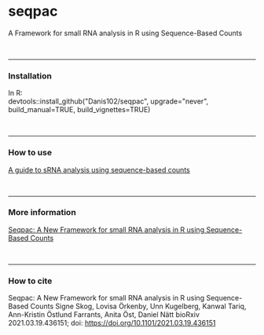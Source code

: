 # seqpac
A Framework for small RNA analysis in R using Sequence-Based Counts

<br>

---
### Installation
In R:<br>
devtools::install_github("Danis102/seqpac", upgrade="never", build_manual=TRUE, build_vignettes=TRUE)

<br>

---
### How to use 
[A guide to sRNA analysis using sequence-based counts](/vignette/seqpac_-_A_guide_to_sRNA_analysis_using_sequence-based_counts.md)

<br>

---
### More information
[Seqpac: A New Framework for small RNA analysis in R using Sequence-Based Counts](https://www.biorxiv.org/content/10.1101/2021.03.19.436151v1)

<br>

---
### How to cite
Seqpac: A New Framework for small RNA analysis in R using Sequence-Based Counts
Signe Skog, Lovisa Örkenby, Unn Kugelberg, Kanwal Tariq, Ann-Kristin Östlund Farrants, Anita Öst, Daniel Nätt
bioRxiv 2021.03.19.436151; doi: https://doi.org/10.1101/2021.03.19.436151 
